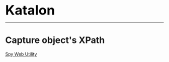 **<span style="font-size:3em;color:black">Katalon</span>**
***

# Capture object's XPath

[Spy Web Utility](https://docs.katalon.com/docs/katalon-studio/record-and-spy/webui-record-and-spy-utilities/spy-web-utility-in-katalon-studio)

